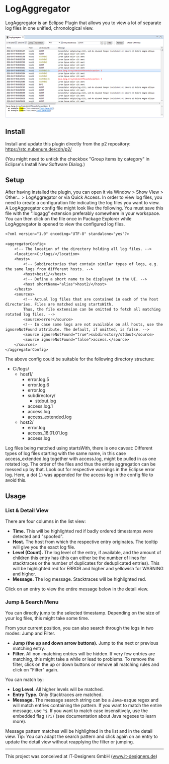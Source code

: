 # LogAggregator

LogAggregator is an Eclipse Plugin that allows you to view a lot of separate log files in one unified, chronological view.

![Screenshot](screenshot.png "Screenshot")

## Install
Install and update this plugin directly from the p2 repository:
https://stc.nubenum.de/cdn/p2/

(You might need to untick the checkbox "Group items by category" in Eclipse's Install New Software Dialog.)
## Setup

After having installed the plugin, you can open it via Window > Show View > Other... > LogAggregator or via Quick Access. In order to view log files, you need to create a configuration file indicating the log files you want to view. A LogAggregator config file might look like the following. You must save this file with the ".logagg" extension preferably somewhere in your workspace. You can then click on the file once in Package Explorer while LogAggregator is opened to view the configured log files.
```
<?xml version="1.0" encoding="UTF-8" standalone="yes"?>

<aggregatorConfig>
	<!-- The location of the directory holding all log files. -->
	<location>C:/logs/</location>
	<hosts>
		<!-- Subdirectories that contain similar types of logs, e.g. the same logs from different hosts. -->
		<host>host1/</host>
		<!-- Define a short name to be displayed in the UI. -->
		<host shortName="alias">host2/</host>
	</hosts>
	<sources>
		<!-- Actual log files that are contained in each of the host directories. Files are matched using startsWith.
		Thus, the file extension can be omitted to fetch all matching rotated log files. -->
		<source>error</source>
		<!-- In case some logs are not available on all hosts, use the ignoreNotFound attribute. The default, if omitted, is false. -->
		<source ignoreNotFound="true">subdirectory/stdout</source>
		<source ignoreNotFound="false">access.</source>
	</sources>
</aggregatorConfig>

```
The above config could be suitable for the following directory structure:

* C:/logs/
	* host1/
		* error.log.5
		* error.log.6
		* error.log
		* subdirectory/
			* stdout.log
		* access.log.1
		* access.log
		* access_extended.log
	* host2/
		* error.log
		* access_18.01.01.log
		* access.log

Log files being matched using startsWith, there is one caveat: Different types of log files starting with the same name, in this case access_extended.log together with access.log, might be pulled in as one rotated log. The order of the files and thus the entire aggregation can be messed up by that. Look out for respective warnings in the Eclipse error log. Here, a dot (.) was appended for the access log in the config file to avoid this.

## Usage
### List & Detail View
There are four columns in the list view:

* __Time.__ This will be highlighted red if badly ordered timestamps were detected and "spoofed".
* __Host.__ The host from which the respective entry originates. The tooltip will give you the exact log file.
* __Level (Count).__ The log level of the entry, if available, and the amount of children this entry has (this can either be the number of lines for stacktraces or the number of duplicates for deduplicated entries). This will be highlighted red for ERROR and higher and yellowish for WARNING and higher.
* __Message.__ The log message. Stacktraces will be highlighted red.

Click on an entry to view the entire message below in the detail view.

### Jump & Search Menu
You can directly jump to the selected timestamp. Depending on the size of your log files, this might take some time.

From your current position, you can also search through the logs in two modes: Jump and Filter.

* __Jump (the up and down arrow buttons).__ Jump to the next or previous matching entry.
* __Filter.__ All non-matching entries will be hidden. If very few entries are matching, this might take a while or lead to problems. To remove the filter, click on the up or down buttons or remove all matching rules and click on "Filter" again.

You can match by:

* __Log Level.__ All higher levels will be matched.
* __Entry Type.__ Only Stacktraces are matched.
* __Message.__ The message search string can be a Java-esque regex and will match entries containing the pattern. If you want to match the entire message, use `^$`. If you want to match case insensitively, use the embedded flag `(?i)` (see documentation about Java regexes to learn more).

Message pattern matches will be highlighted in the list and in the detail view. Tip: You can adapt the search pattern and click again on an entry to update the detail view without reapplying the filter or jumping.

---

This project was conceived at IT-Designers GmbH (www.it-designers.de)